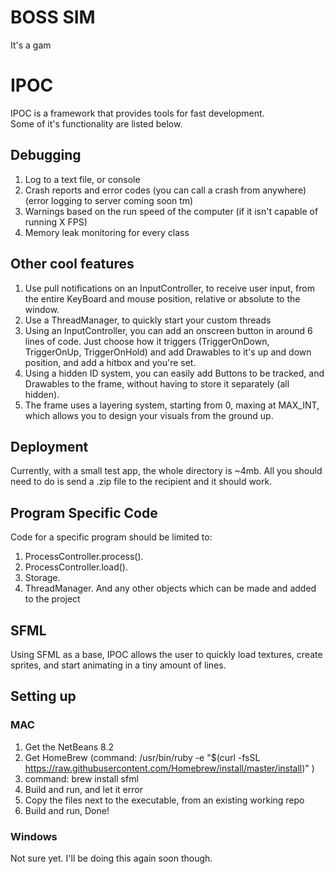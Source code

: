 # BOSS SIM #

It's a gam

# IPOC #

IPOC is a framework that provides tools for fast development.  
Some of it's functionality are listed below.

## Debugging ##
1. Log to a text file, or console
2. Crash reports and error codes (you can call a crash from anywhere) (error logging to server coming soon tm)
3. Warnings based on the run speed of the computer (if it isn't capable of running X FPS)
4. Memory leak monitoring for every class

## Other cool features ##
1. Use pull notifications on an InputController, to receive user input, from the entire KeyBoard and mouse position, relative or absolute to the window.
2. Use a ThreadManager, to quickly start your custom threads
3. Using an InputController, you can add an onscreen button in around 6 lines of code. Just choose how it triggers (TriggerOnDown, TriggerOnUp, TriggerOnHold) and add Drawables to it's up and down position, and add a hitbox and you're set.
4. Using a hidden ID system, you can easily add Buttons to be tracked, and Drawables to the frame, without having to store it separately (all hidden).
5. The frame uses a layering system, starting from 0, maxing at MAX_INT, which allows you to design your visuals from the ground up.

## Deployment ##
Currently, with a small test app, the whole directory is ~4mb.
All you should need to do is send a .zip file to the recipient and it should work.

## Program Specific Code ##
Code for a specific program should be limited to:
1. ProcessController.process().
2. ProcessController.load().
3. Storage.
4. ThreadManager.
And any other objects which can be made and added to the project

## SFML ##
Using SFML as a base, IPOC allows the user to quickly load textures, create sprites, and start animating in a tiny amount of lines.

## Setting up ##
### MAC ###
1. Get the NetBeans 8.2
2. Get HomeBrew (command: /usr/bin/ruby -e "$(curl -fsSL https://raw.githubusercontent.com/Homebrew/install/master/install)" )
3. command: brew install sfml
4. Build and run, and let it error
5. Copy the files next to the executable, from an existing working repo
6. Build and run, Done!
### Windows ###
Not sure yet. I'll be doing this again soon though.